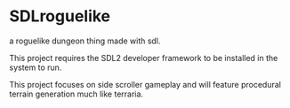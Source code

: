 # SDLroguelike
a roguelike dungeon thing made with sdl.


This project requires the SDL2 developer framework to be installed in the system to run.


This project focuses on side scroller gameplay and will feature procedural terrain generation much like terraria.

